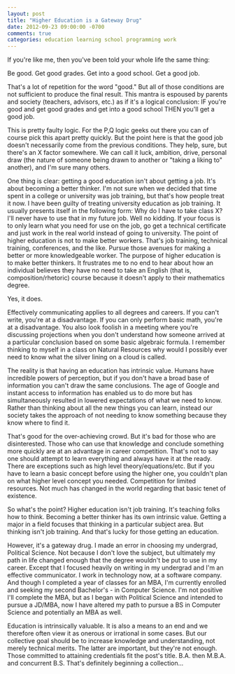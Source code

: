 ```yaml
---
layout: post
title: "Higher Education is a Gateway Drug"
date: 2012-09-23 09:00:00 -0700
comments: true
categories: education learning school programming work
---
```

If you're like me, then you've been told your whole life the same thing:

Be good. Get good grades. Get into a good school. Get a good job.

That's a lot of repetition for the word "good." But all of those conditions are
not sufficient to produce the final result. This mantra is espoused by parents
and society (teachers, advisors, etc.) as if it's a logical conclusion:
IF you're good and get good grades and get into a good school  THEN you'll get a
good job.
<!--more-->
This is pretty faulty logic. For the P,Q logic geeks out there you can of course
pick this apart pretty quickly. But the point here is that the good job doesn't
necessarily come from the previous conditions. They help, sure, but there's an X
factor somewhere. We can call it luck, ambition, drive, personal draw (the
nature of someone being drawn to another or "taking a liking to" another), and
I'm sure many others.

One thing is clear: getting a good education isn't about getting a job. It's
about becoming a better thinker. I'm not sure when we decided that time spent in
a college or university was job training, but that's how people treat it now. I
have been guilty of treating university education as job training. It usually
presents itself in the following form:
Why do I have to take class X? I'll never have to use that in my future job.
Well no kidding. If your focus is to only learn what you need for use on the
job, go get a technical certificate and just work in the real world instead of
going to university. The point of higher education is not to make better
workers. That's job training, technical training, conferences, and the like.
Pursue those avenues for making a better or more knowledgeable worker. The
purpose of higher education is to make better thinkers. It frustrates me to no
end to hear about how an individual believes they have no need to take an
English (that is, composition/rhetoric) course because it doesn't apply to their
mathematics degree.

Yes, it does.

Effectively communicating applies to all degrees and careers. If you can't
write, you're at a disadvantage. If you can only perform basic math, you're at a
disadvantage. You also look foolish in a meeting where you're discussing
projections when you don't understand how someone arrived at a particular
conclusion based on some basic algebraic formula. I remember thinking to myself
in a class on Natural Resources why would I possibly ever need to know what the
silver lining on a cloud is called.

The reality is that having an education has intrinsic value. Humans have
incredible powers of perception, but if you don't have a broad base of
information you can't draw the same conclusions. The age of Google and instant
access to information has enabled us to do more but has simultaneously resulted
in lowered expectations of what we need to know. Rather than thinking about all
the new things you can learn, instead our society takes the approach of not
needing to know something because they know where to find it.

That's good for the over-achieving crowd. But it's bad for those who are
disinterested. Those who can use that knowledge and conclude something more
quickly are at an advantage in career competition. That's not to say one should
attempt to learn everything and always have it at the ready. There are
exceptions such as high level theory/equations/etc. But if you have to learn a
basic concept before using the higher one, you couldn't plan on what higher
level concept you needed. Competition for limited resources. Not much has
changed in the world regarding that basic tenet of existence.

So what's the point? Higher education isn't job training. It's teaching folks
how to think. Becoming a better thinker has its own intrinsic value. Getting a
major in a field focuses that thinking in a particular subject area. But
thinking isn't job training. And that's lucky for those getting an education.

However, it's a gateway drug. I made an error in choosing my undergrad,
Political Science. Not because I don't love the subject, but ultimately my path
in life changed enough that the degree wouldn't be put to use in my career.
Except that I focused heavily on writing in my undergrad and I'm an effective
communicator. I work in technology now, at a software company. And though I
completed a year of classes for an MBA, I'm currently enrolled and seeking my
second Bachelor's - in Computer Science. I'm not positive I'll complete the MBA,
but as I began with Political Science and intended to pursue a JD/MBA, now I
have altered my path to pursue a BS in Computer Science and potentially an MBA
as well.

Education is intrinsically valuable. It is also a means to an end and we
therefore often view it as onerous or irrational in some cases. But our
collective goal should be to increase knowledge and understanding, not merely
technical merits. The latter are important, but they're not enough. Those
committed to attaining credentials fit the post's title. B.A. then M.B.A. and
concurrent B.S. That's definitely beginning a collection...

